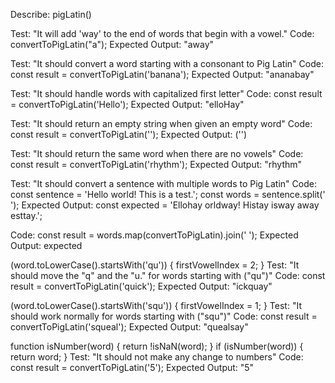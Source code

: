 Describe: pigLatin()

Test: "It will add 'way' to the end of words that begin with a vowel."
Code: convertToPigLatin("a");
Expected Output: "away"

Test: "It should convert a word starting with a consonant to Pig Latin"
Code: const result = convertToPigLatin('banana');
Expected Output: "ananabay"

Test: "It should handle words with capitalized first letter"
Code: const result = convertToPigLatin('Hello');
Expected Output: "elloHay"

Test: "It should return an empty string when given an empty word"
Code: const result = convertToPigLatin('');
Expected Output: ('')

Test: "It should return the same word when there are no vowels"
Code: const result = convertToPigLatin('rhythm');
Expected Output: "rhythm"

Test: "It should convert a sentence with multiple words to Pig Latin"
Code: const sentence = 'Hello world! This is a test.';
      const words = sentence.split(' ');
Expected Output: const expected = 'Ellohay orldway! Histay isway away esttay.';

Code: const result = words.map(convertToPigLatin).join(' ');
Expected Output: expected

(word.toLowerCase().startsWith('qu')) {
    firstVowelIndex = 2;
  }
Test: "It should move the "q" and the "u." for words starting with ("qu")"
Code: const result = convertToPigLatin('quick');
Expected Output: "ickquay"

(word.toLowerCase().startsWith('squ')) {
    firstVowelIndex = 1;
  }
Test: "It should work normally for words starting with ("squ")"
Code: const result = convertToPigLatin('squeal');
Expected Output: "quealsay"

function isNumber(word) {
  return !isNaN(word);
}
if (isNumber(word)) {
      return word;
    }
Test: "It should not make any change to numbers"
Code: const result = convertToPigLatin('5');
Expected Output: "5"